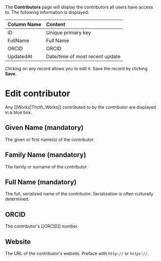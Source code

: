 The **Contributors** page will display the contributors all users have access to. The following information is displayed:

| Column Name  | Content      |
| :---         | :---          | 
| ID           | Unique primary key    | 
| FullName      | Full Name |
| ORCID    | ORCID |
| UpdatedAt    | Date/time of most recent update |

Clicking on any record allows you to edit it. Save the record by clicking **Save**.

# Edit contributor

Any [[Works|Thoth_Works]] contributed to by the contributor are displayed in a blue box.

## Given Name (mandatory)

The given or first name(s) of the contributor.

## Family Name (mandatory)

The family or surname of the contributor.

## Full Name (mandatory)

The full, serialized name of the contributor. Serialization is often culturally determined.

## ORCID

The contributor's [[ORCID]] number.

## Website

The URL of the contributor's website. Preface with `http://` or `https://`.
